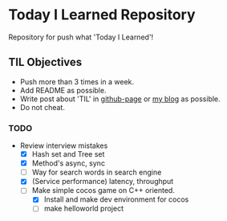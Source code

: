 # Today I Learned Repository

Repository for push what 'Today I Learned'!

## TIL Objectives
- Push more than 3 times in a week.
- Add README as possible.
- Write post about 'TIL' in [github-page](https://lenir.github.io) or [my blog](http://blog.naver.com/1net1) as possible.
- Do not cheat.

### TODO
- Review interview mistakes
  - [x] Hash set and Tree set
  - [x] Method's async, sync
  - [ ] Way for search words in search engine
  - [x] (Service performance) latency, throughput
  - [ ] Make simple cocos game on C++ oriented.
    - [x] Install and make dev environment for cocos
    - [ ] make helloworld project
